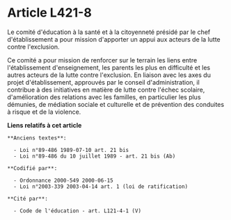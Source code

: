 # Article L421-8

Le comité d'éducation à la santé et à la citoyenneté présidé par le chef d'établissement a pour mission d'apporter un appui
aux acteurs de la lutte contre l'exclusion.

Ce comité a pour mission de renforcer sur le terrain les liens entre l'établissement d'enseignement, les parents les plus en
difficulté et les autres acteurs de la lutte contre l'exclusion. En liaison avec les axes du projet d'établissement,
approuvés par le conseil d'administration, il contribue à des initiatives en matière de lutte contre l'échec scolaire,
d'amélioration des relations avec les familles, en particulier les plus démunies, de médiation sociale et culturelle et de
prévention des conduites à risque et de la violence.

**Liens relatifs à cet article**

	**Anciens textes**:

	  - Loi n°89-486 1989-07-10 art. 21 bis
	  - Loi n°89-486 du 10 juillet 1989 - art. 21 bis (Ab)

	**Codifié par**:

	  - Ordonnance 2000-549 2000-06-15
	  - Loi n°2003-339 2003-04-14 art. 1 (loi de ratification)

	**Cité par**:

	  - Code de l'éducation - art. L121-4-1 (V)
